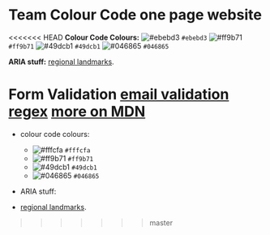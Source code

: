 # Team Colour Code one page website

<<<<<<< HEAD
**Colour Code Colours:**
  ![#ebebd3](https://placehold.it/15/ebebd3/000000?text=+) `#ebebd3`
  ![#ff9b71](https://placehold.it/15/ff9b71/000000?text=+) `#ff9b71`
  ![#49dcb1](https://placehold.it/15/49dcb1/000000?text=+) `#49dcb1`
  ![#046865](https://placehold.it/15/046865/000000?text=+) `#046865`

**ARIA stuff:**
 [regional landmarks](https://www.w3.org/TR/wai-aria-practices/examples/landmarks/region.html).


**Form Validation**
 [email validation regex](https://www.w3resource.com/javascript/form/email-validation.php)
 [more on MDN](https://developer.mozilla.org/en-US/docs/Learn/HTML/Forms/Form_validation)
=======
- colour code colours:
  - ![#fffcfa](https://placehold.it/15/fffcfa/000000?text=+) `#fffcfa`
  - ![#ff9b71](https://placehold.it/15/ff9b71/000000?text=+) `#ff9b71`
  - ![#49dcb1](https://placehold.it/15/49dcb1/000000?text=+) `#49dcb1`
  - ![#046865](https://placehold.it/15/046865/000000?text=+) `#046865`

- ARIA stuff:
 - [regional landmarks](https://www.w3.org/TR/wai-aria-practices/examples/landmarks/region.html).
>>>>>>> master
